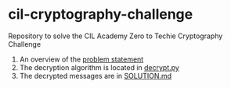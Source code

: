 # cil-cryptography-challenge
Repository to solve the CIL Academy Zero to Techie Cryptography Challenge

1. An overview of the [problem statement](./Python-Code-Challenge-1-M2W1.pdf)
2. The decryption algorithm is located in [decrypt.py](./decrypt.py)
3. The decrypted messages are in [SOLUTION.md](./SOLUTION.md)
